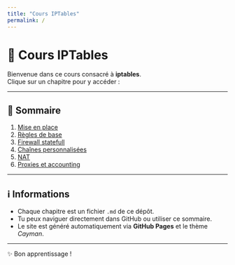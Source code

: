 ```yaml
---
title: "Cours IPTables"
permalink: /
---
```


# 📘 Cours IPTables

Bienvenue dans ce cours consacré à **iptables**.  
Clique sur un chapitre pour y accéder :

---

## 📑 Sommaire

1. [Mise en place](/mise-en-place/)
2. [Règles de base](/regles-de-base/)
3. [Firewall statefull](/firewall-statefull/)
4. [Chaînes personnalisées](/chaines-personnalisees/)
5. [NAT](/nat/)
6. [Proxies et accounting](/proxies-accounting/)

---

## ℹ️ Informations

- Chaque chapitre est un fichier `.md` de ce dépôt.  
- Tu peux naviguer directement dans GitHub ou utiliser ce sommaire.  
- Le site est généré automatiquement via **GitHub Pages** et le thème *Cayman*.

---

✨ Bon apprentissage !
